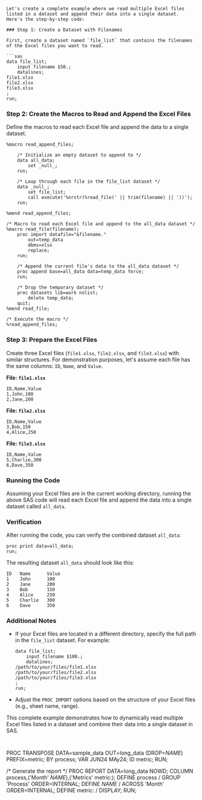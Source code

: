 ```
Let's create a complete example where we read multiple Excel files listed in a dataset and append their data into a single dataset. Here's the step-by-step code:

### Step 1: Create a Dataset with Filenames

First, create a dataset named `file_list` that contains the filenames of the Excel files you want to read.

```sas
data file_list;
    input filename $50.;
    datalines;
file1.xlsx
file2.xlsx
file3.xlsx
;
run;
```

### Step 2: Create the Macros to Read and Append the Excel Files

Define the macros to read each Excel file and append the data to a single dataset.

```sas
%macro read_append_files;

    /* Initialize an empty dataset to append to */
    data all_data;
        set _null_;
    run;

    /* Loop through each file in the file_list dataset */
    data _null_;
        set file_list;
        call execute('%nrstr(%read_file(' || trim(filename) || '))');
    run;

%mend read_append_files;

/* Macro to read each Excel file and append to the all_data dataset */
%macro read_file(filename);
    proc import datafile="&filename."
        out=temp_data
        dbms=xlsx
        replace;
    run;

    /* Append the current file's data to the all_data dataset */
    proc append base=all_data data=temp_data force;
    run;

    /* Drop the temporary dataset */
    proc datasets lib=work nolist;
        delete temp_data;
    quit;
%mend read_file;

/* Execute the macro */
%read_append_files;
```

### Step 3: Prepare the Excel Files

Create three Excel files (`file1.xlsx`, `file2.xlsx`, and `file3.xlsx`) with similar structures. For demonstration purposes, let's assume each file has the same columns: `ID`, `Name`, and `Value`.

**File: `file1.xlsx`**
```
ID,Name,Value
1,John,100
2,Jane,200
```

**File: `file2.xlsx`**
```
ID,Name,Value
3,Bob,150
4,Alice,250
```

**File: `file3.xlsx`**
```
ID,Name,Value
5,Charlie,300
6,Dave,350
```

### Running the Code

Assuming your Excel files are in the current working directory, running the above SAS code will read each Excel file and append the data into a single dataset called `all_data`.

### Verification

After running the code, you can verify the combined dataset `all_data`:

```sas
proc print data=all_data;
run;
```

The resulting dataset `all_data` should look like this:

```
ID   Name      Value
1    John      100
2    Jane      200
3    Bob       150
4    Alice     250
5    Charlie   300
6    Dave      350
```

### Additional Notes

- If your Excel files are located in a different directory, specify the full path in the `file_list` dataset. For example:
  
  ```sas
  data file_list;
      input filename $100.;
      datalines;
  /path/to/your/files/file1.xlsx
  /path/to/your/files/file2.xlsx
  /path/to/your/files/file3.xlsx
  ;
  run;
  ```

- Adjust the `PROC IMPORT` options based on the structure of your Excel files (e.g., sheet name, range).

This complete example demonstrates how to dynamically read multiple Excel files listed in a dataset and combine their data into a single dataset in SAS.
```


```
PROC TRANSPOSE DATA=sample_data OUT=long_data (DROP=_NAME_) PREFIX=metric;
    BY process;
    VAR JUN24 MAy24;
    ID metric;
RUN;

/* Generate the report */
PROC REPORT DATA=long_data NOWD;
    COLUMN process,('Month' _NAME_),('Metrics' metric:);
    DEFINE process / GROUP 'Process' ORDER=INTERNAL;
    DEFINE _NAME_ / ACROSS 'Month' ORDER=INTERNAL;
    DEFINE metric: / DISPLAY;
RUN;

```
